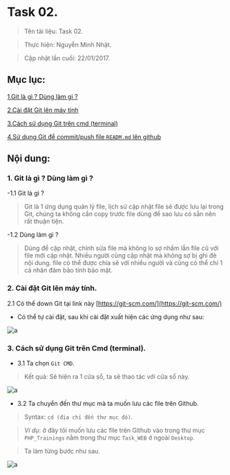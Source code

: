 # Task 02.

> Tên tài liệu: Task 02.

> Thực hiện: Nguyễn Minh Nhật.

> Cập nhật lần cuối: 22/01/2017.

## Mục lục:

[1.Git là gì ? Dùng làm gì ? ](#git)

[2.Cài đặt Git lên máy tính](#setting)

[3.Cách sử dụng Git trên cmd (terminal)](#using)

[4.Sử dụng Git để commit/push file `READM.md` lên github](#push)


## Nội dung:

<a name="git"></a>
### 1. Git là gì ? Dùng làm gì ?

-1.1 Git là gì ?

> Git là 1 ứng dụng quản lý file, lịch sử cập nhật file sẽ được lưu lại trong Git, chúng ta không cần copy trước file dùng để sao lưu có sẵn nên rất thuận tiện.

-1.2 Dùng làm gì ?

> Dùng để cập nhật, chỉnh sửa file mà không lo sợ nhầm lẫn file cũ với file mới cập nhật.
> Nhiều người cùng cập nhật mà không sợ bị ghi đè nội dung.
> file có thể được chia sẽ với nhiều người và cũng có thể chỉ 1 cá nhân đảm bảo tính bảo mật.

<a name="setting"></a>
### 2. Cài đặt Git lên máy tính.

2.1 Có thể down Git tại link này [https://git-scm.com/](https://git-scm.com/)

- Có thể tự cài đặt, sau khi cài đặt xuất hiện các ứng dụng như sau:

![a](http://imageshack.com/a/img923/4958/bvnQ7p.png)

### 3. Cách sử dụng Git trên Cmd (terminal).

- 3.1 Ta chọn `Git CMD`.

> Kết quả: Sẽ hiện ra 1 cửa sổ, ta sẽ thao tác với cửa sổ này.

![a](http://imageshack.com/a/img923/5894/LbTEiT.png)

- 3.2 Ta chuyển đến thư mục mà ta muốn lưu các file trên Github.


> Syntax: `cd (địa chỉ đến thư mục đó)`.

> *Ví dụ*: ở đây tôi muốn lưu các file trên Github vào trong thư mục `PHP_Trainings` nằm trong thư mục `Task_WEB` ở ngoài `Desktop`.

> Ta làm từng bước như sau.


![a](http://imageshack.com/a/img922/2991/W5aU5H.png)
























